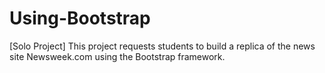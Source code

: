 # Using-Bootstrap
[Solo Project] This project requests students to build a replica of the news site Newsweek.com using the Bootstrap framework.
